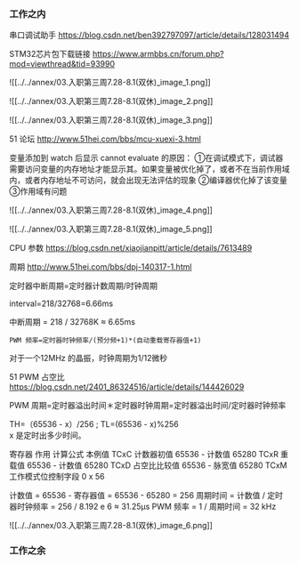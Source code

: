 ### 工作之内
串口调试助手 https://blog.csdn.net/ben392797097/article/details/128031494

STM32芯片包下载链接 https://www.armbbs.cn/forum.php?mod=viewthread&tid=93990

![[../../annex/03.入职第三周7.28-8.1(双休)_image_1.png]]

![[../../annex/03.入职第三周7.28-8.1(双休)_image_2.png]]

![[../../annex/03.入职第三周7.28-8.1(双休)_image_3.png]]

51 论坛 http://www.51hei.com/bbs/mcu-xuexi-3.html

变量添加到 watch 后显示 cannot evaluate 的原因：
①在调试模式下，调试器需要访问变量的内存地址才能显示其。如果变量被优化掉了，或者不在当前作用域内，或者内存地址不可访问，就会出现无法评估的现象
②编译器优化掉了该变量
③作用域有问题


![[../../annex/03.入职第三周7.28-8.1(双休)_image_4.png]]

![[../../annex/03.入职第三周7.28-8.1(双休)_image_5.png]]

CPU 参数 https://blog.csdn.net/xiaojianpitt/article/details/7613489

周期 http://www.51hei.com/bbs/dpj-140317-1.html

定时器中断周期=定时器计数周期/时钟周期

interval=218/32768=6.66ms

中断周期 = 218 / 32768K ≈ 6.65ms


```
PWM 频率=定时器时钟频率/(预分频+1)*(自动重载寄存器值+1)
```


对于一个12MHz 的晶振，时钟周期为1/12微秒

51 PWM 占空比 https://blog.csdn.net/2401_86324516/article/details/144426029

PWM 周期=定时器溢出时间＊定时器时钟周期=定时器溢出时间/定时器时钟频率

TH=（65536 - x）/256 ; TL=(65536 - x)%256  
x 是定时出多少时间。

​​寄存器​​	​​作用​​	​​计算公式​​	​​本例值​​
TCxC	计数器初值	65536 - 计数值	65280
TCxR	重载值	65536 - 计数值	65280
TCxD	占空比比较值	65536 - 脉宽值	65280
TCxM	工作模式位控制字段	0 x 56

计数值 = 65536 - 寄存器值 = 65536 - 65280 = 256
周期时间 = 计数值 / 定时器时钟频率
        = 256 / 8.192 e 6 ≈ 31.25μs
PWM 频率 = 1 / 周期时间 = 32 kHz


![[../../annex/03.入职第三周7.28-8.1(双休)_image_6.png]]























### 工作之余